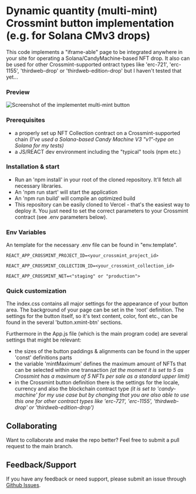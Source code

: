 # Dynamic quantity (multi-mint) Crossmint button implementation (e.g. for Solana CMv3 drops)

This code implements a "iframe-able" page to be integrated anywhere in your site for operating a Solana/CandyMachine-based NFT drop. It also can be used for other Crossmint-supported ontract types like 'erc-721', 'erc-1155', 'thirdweb-drop' or 'thirdweb-edition-drop' but I haven't tested that yet...

### Preview

![Screenshot of the implementet multi-mint button](https://bafkreido5poqjy6nmbwioieroo5tip3thr5aycbinv3q2ysdzrixo6s2wu.ipfs.nftstorage.link)

### Prerequisites

- a properly set up NFT Collection contract on a Crossmint-supported chain *(I've used a Solana-based Candy Machine V3 "v1"-type on Solana for my tests)*
- a JS/REACT dev environment including the "typical" tools (npm etc.)

### Installation & start

- Run an 'npm install' in your root of the cloned repository. It'll fetch all necessary libraries. 
- An 'npm run start' will start the application
- An 'npm run build' will compile an optimized build
- This repository can be easily cloned to Vercel - that's the easiest way to deploy it. You just need to set the correct parameters to your Crossmint contract (see .env parameters below).

### Env Variables

An template for the necessary .env file can be found in "env.template".

```
REACT_APP_CROSSMINT_PROJECT_ID=<your_crossmint_project_id>
```
```
REACT_APP_CROSSMINT_COLLECTION_ID=<your_crossmint_collection_id>
```
```
REACT_APP_CROSSMINT_NET=<"staging" or "production">
```

### Quick customization

The index.css contains all major settings for the appearance of your button area. The background of your page can be set in the 'root' definition. The settings for the button itself, so it's text content, color, font etc., can be found in the several 'button.xmint-btn' sections.

Furthermore in the App.js file (which is the main program code) are several settings that might be relevant:

- the sizes of the button paddings & alignments can be found in the upper 'const' definitions parts
- the variable 'mintMaximum' defines the maximum amount of NFTs that can be selected within one transaction *(at the moment it is set to 5 as Crossmint has a maximum of 5 NFTs per sale as a standard upper limit)*
- in the Crossmint button definition there is the settings for the locale, currency and also the blockchain contract type *(it is set to 'candy-machine' for my use case but by changing that you are also able to use this one for other contract types like 'erc-721', 'erc-1155', 'thirdweb-drop' or 'thirdweb-edition-drop')*

## Collaborating
Want to collaborate and make the repo better? Feel free to submit a pull request to the main branch.

## Feedback/Support
If you have any feedback or need support, please submit an issue through [Github Issues](https://github.com/loompact/loom-crossmint-multimint/issues).
